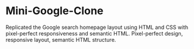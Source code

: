 # Mini-Google-Clone
Replicated the Google search homepage layout using HTML and CSS with pixel-perfect responsiveness and semantic HTML. Pixel-perfect design, responsive layout, semantic HTML structure.
